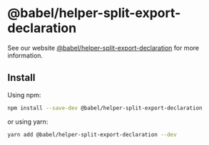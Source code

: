 # @babel/helper-split-export-declaration

>

See our
website [@babel/helper-split-export-declaration](https://babeljs.io/docs/en/next/babel-helper-split-export-declaration.html)
for more information.

## Install

Using npm:

```sh
npm install --save-dev @babel/helper-split-export-declaration
```

or using yarn:

```sh
yarn add @babel/helper-split-export-declaration --dev
```
